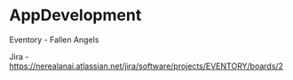 # AppDevelopment
Eventory - Fallen Angels 

Jira - https://nerealanai.atlassian.net/jira/software/projects/EVENTORY/boards/2
